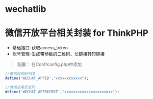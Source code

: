 # wechatlib
微信开放平台相关封装 for ThinkPHP
======================

* 基础接口-获取access_token
* 账号管理-生成带参数的二维码、长链接转短链接

> 配置： 在Conf/config.php中添加

```php
//微信应用APPID
define('WECHAT_APPID',"xxxxxxxxxxxx");

//微信应用安全码
define('WECHAT_APPSECRET',"xxxxxxxxxxxxxxxxxxxxxx");
```